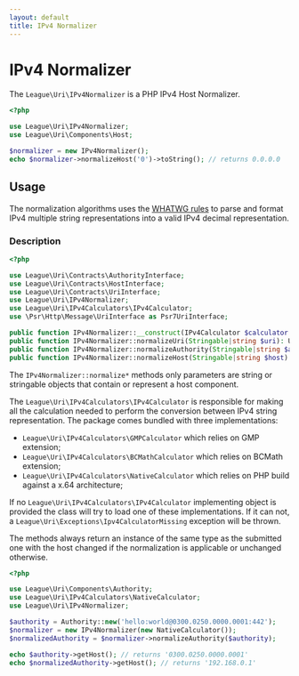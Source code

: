 ```yaml
---
layout: default
title: IPv4 Normalizer
---
```


IPv4 Normalizer
=======

The `League\Uri\IPv4Normalizer` is a PHP IPv4 Host Normalizer.

```php
<?php

use League\Uri\IPv4Normalizer;
use League\Uri\Components\Host;

$normalizer = new IPv4Normalizer();
echo $normalizer->normalizeHost('0')->toString(); // returns 0.0.0.0
```

Usage
--------

<p class="message-notice">The normalization algorithms uses the <a href="https://url.spec.whatwg.org/#concept-ipv4-parser">WHATWG rules</a> to parse and format IPv4 multiple string representations into a valid IPv4 decimal representation.</p>

### Description

```php
<?php

use League\Uri\Contracts\AuthorityInterface;
use League\Uri\Contracts\HostInterface;
use League\Uri\Contracts\UriInterface;
use League\Uri\IPv4Normalizer;
use League\Uri\IPv4Calculators\IPv4Calculator;
use \Psr\Http\Message\UriInterface as Psr7UriInterface;

public function IPv4Normalizer::__construct(IPv4Calculator $calculator = null);
public function IPv4Normalizer::normalizeUri(Stringable|string $uri): UriInterface|Psr7UriInterface ;
public function IPv4Normalizer::normalizeAuthority(Stringable|string $authority): AuthorityInterface;
public function IPv4Normalizer::normalizeHost(Stringable|string $host): HostInterface;
```

The `IPv4Normalizer::normalize*` methods only parameters are string or stringable objects that contain or represent a host component.

The `League\Uri\IPv4Calculators\IPv4Calculator` is responsible for making all the calculation needed to perform the conversion between IPv4 string representation.
The package comes bundled with three implementations:

- `League\Uri\IPv4Calculators\GMPCalculator` which relies on GMP extension;
- `League\Uri\IPv4Calculators\BCMathCalculator` which relies on BCMath extension;
- `League\Uri\IPv4Calculators\NativeCalculator` which relies on PHP build against a x.64 architecture;

If no `League\Uri\IPv4Calculators\IPv4Calculator` implementing object is provided the class will try to load one of these implementations.
If it can not, a `League\Uri\Exceptions\Ipv4CalculatorMissing` exception will be thrown.

The methods always return an instance of the same type as the submitted one with the host changed if the normalization is applicable or unchanged otherwise.

```php
<?php

use League\Uri\Components\Authority;
use League\Uri\IPv4Calculators\NativeCalculator;
use League\Uri\IPv4Normalizer;

$authority = Authority::new('hello:world@0300.0250.0000.0001:442');
$normalizer = new IPv4Normalizer(new NativeCalculator());
$normalizedAuthority = $normalizer->normalizeAuthority($authority);

echo $authority->getHost(); // returns '0300.0250.0000.0001'
echo $normalizedAuthority->getHost(); // returns '192.168.0.1'
```
